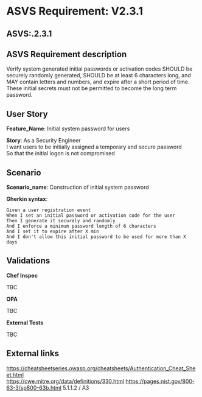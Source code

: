 # ASVS Requirement: V2.3.1

## ASVS:.2.3.1

## ASVS Requirement description

Verify system generated initial passwords or activation codes SHOULD be securely randomly generated, SHOULD be at least 6 characters long, and MAY contain letters and numbers, and expire after a short period of time. These initial secrets must not be permitted to become the long term password.

## User Story

**Feature_Name**: Initial system password for users

**Story**:
As a Security Engineer\
I want users to be initially assigned a temporary and secure password\
So that the initial logon is not compromised

## Scenario

**Scenario_name**: Construction of initial system password

**Gherkin syntax**:

```gherkin
Given a user registration event
When I set an initial password or activation code for the user
Then I generate it securely and randomly
And I enforce a minimum password length of 6 characters
And I set it to expire after X min
And I don't allow this initial password to be used for more than X days

```


## Validations

**Chef Inspec**

TBC

**OPA**

TBC

**External Tests**

TBC

## External links

<https://cheatsheetseries.owasp.org/cheatsheets/Authentication_Cheat_Sheet.html> \
<https://cwe.mitre.org/data/definitions/330.html>
<https://pages.nist.gov/800-63-3/sp800-63b.html> 5.1.1.2 / A3

